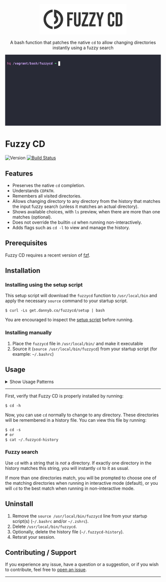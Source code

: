 <div align='center'>
<img src='logo/logo-full.png' width=280>

A bash function that patches the native `cd` to allow changing directories
instantly using a fuzzy search

![](/demo/cast.gif)

</div>

# Fuzzy CD

![Version](https://img.shields.io/badge/version-0.2.0-blue.svg)
[![Build Status](https://github.com/DannyBen/fuzzycd/workflows/Test/badge.svg)](https://github.com/DannyBen/fuzzycd/actions?query=workflow%3ATest)

## Features

- Preserves the native `cd` completion.
- Understands `CDPATH`.
- Remembers all visited directories.
- Allows changing directory to any directory from the history that matches the
  input fuzzy search (unless it matches an actual directory).
- Shows available choices, with `ls` preview, when there are more than one
  matches (optional).
- Does not override the builtin `cd` when running non-interactively.
- Adds flags such as `cd -l` to view and manage the history.


## Prerequisites

Fuzzy CD requires a recent version of [fzf].


## Installation

### Installing using the setup script

This setup script will download the `fuzzycd` function to `/usr/local/bin` and
apply the necessary `source` command to your startup script.

```shell
$ curl -Ls get.dannyb.co/fuzzycd/setup | bash
```

You are encouraged to inspect the [setup script](setup) before running.

### Installing manually

1. Place the `fuzzycd` file in `/usr/local/bin/` and make it executable
2. Source it (`source /usr/local/bin/fuzzycd`) from your startup script (for example: `~/.bashrc`)


## Usage


<details>
  <summary>Show Usage Patterns</summary>

  ```
  $ cd -h

  fuzzycd 0.2.0

  Usage:
    cd DIR       change working directory
    cd SEARCH    change working directory or show selection menu
    cd -l        list history with fzf
    cd -e        edit history file
    cd -s        show history file
    cd -d [DIR]  delete current or specified directory from history
    cd -v        show version
    cd -h        show this help

  Environment Variables:
    FUZZYCD_HISTORY_FILE
      Path to history file (default: ~/.fuzzycd-history)

    FUZZYCD_MODE
      Set operation mode (one of: m, i, p)
        m = minimal, non interactive, always cd to best match
        i = interactive when needed, no preview
        p = interactive when needed, with ls preview (default)

  Interactive Keyboard Bindings:
    Del
      Delete selected directory from history
  ```

</details>

---


First, verify that Fuzzy CD is properly installed by running:

```shell
$ cd -h
```

Now, you can use `cd` normally to change to any directory. These directories
will be remembered in a history file. You can view this file by running:

```shell
$ cd -s
# or
$ cat ~/.fuzzycd-history
```

### Fuzzy search

Use `cd` with a string that is *not* a directory. If exactly one directory in
the history matches this string, you will instantly `cd` to it as usual.

If more than one directories match, you will be prompted to choose one of the
matching directories when running in interactive mode (default), or you will
`cd` to the best match when running in non-interactive mode.


## Uninstall

1. Remove the `source /usr/local/bin/fuzzycd` line from your startup script(s)
   (`~/.bashrc` and/or `~/.zshrc`).
2. Delete `/usr/local/bin/fuzzycd`.
3. Optionally, delete the history file (`~/.fuzzycd-history`).
4. Retsrat your session.


## Contributing / Support

If you experience any issue, have a question or a suggestion, or if you wish
to contribute, feel free to [open an issue][issues].

---

[issues]: https://github.com/DannyBen/fuzzycd/issues
[fzf]: https://github.com/junegunn/fzf
